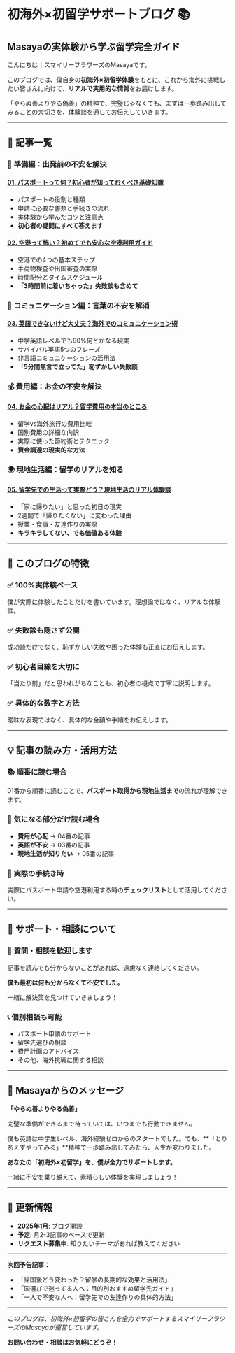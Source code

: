 # 初海外×初留学サポートブログ 📚

## Masayaの実体験から学ぶ留学完全ガイド

こんにちは！スマイリーフラワーズのMasayaです。

このブログでは、僕自身の**初海外×初留学体験**をもとに、これから海外に挑戦したい皆さんに向けて、**リアルで実用的な情報**をお届けします。

「やらぬ善よりやる偽善」の精神で、完璧じゃなくても、まずは一歩踏み出してみることの大切さを、体験談を通してお伝えしていきます。

---

## 📖 記事一覧

### 🎯 **準備編：出発前の不安を解決**

#### [01. パスポートって何？初心者が知っておくべき基礎知識](01_パスポートって何？初心者が知っておくべき基礎知識.md)
- パスポートの役割と種類
- 申請に必要な書類と手続きの流れ
- 実体験から学んだコツと注意点
- **初心者の疑問にすべて答えます**

#### [02. 空港って怖い？初めてでも安心な空港利用ガイド](02_空港って怖い？初めてでも安心な空港利用ガイド.md)
- 空港での4つの基本ステップ
- 手荷物検査や出国審査の実際
- 時間配分とタイムスケジュール
- **「3時間前に着いちゃった」失敗談も含めて**

### 💬 **コミュニケーション編：言葉の不安を解消**

#### [03. 英語できないけど大丈夫？海外でのコミュニケーション術](03_英語できないけど大丈夫？海外でのコミュニケーション術.md)
- 中学英語レベルでも90%何とかなる現実
- サバイバル英語5つのフレーズ
- 非言語コミュニケーションの活用法
- **「5分間無言で立ってた」恥ずかしい失敗談**

### 💰 **費用編：お金の不安を解決**

#### [04. お金の心配はリアル？留学費用の本当のところ](04_お金の心配はリアル？留学費用の本当のところ.md)
- 留学vs海外旅行の費用比較
- 国別費用の詳細な内訳
- 実際に使った節約術とテクニック
- **資金調達の現実的な方法**

### 🌍 **現地生活編：留学のリアルを知る**

#### [05. 留学先での生活って実際どう？現地生活のリアル体験談](05_留学先での生活って実際どう？現地生活のリアル体験談.md)
- 「家に帰りたい」と思った初日の現実
- 2週間で「帰りたくない」に変わった理由
- 授業・食事・友達作りの実際
- **キラキラしてない、でも価値ある体験**

---

## 🎯 このブログの特徴

### ✅ **100%実体験ベース**
僕が実際に体験したことだけを書いています。理想論ではなく、リアルな体験談。

### ✅ **失敗談も隠さず公開**
成功談だけでなく、恥ずかしい失敗や困った体験も正直にお伝えします。

### ✅ **初心者目線を大切に**
「当たり前」だと思われがちなことも、初心者の視点で丁寧に説明します。

### ✅ **具体的な数字と方法**
曖昧な表現ではなく、具体的な金額や手順をお伝えします。

---

## 💡 記事の読み方・活用方法

### 📚 **順番に読む場合**
01番から順番に読むことで、**パスポート取得から現地生活まで**の流れが理解できます。

### 🎯 **気になる部分だけ読む場合**
- **費用が心配** → 04番の記事
- **英語が不安** → 03番の記事
- **現地生活が知りたい** → 05番の記事

### 📱 **実際の手続き時**
実際にパスポート申請や空港利用する時の**チェックリスト**として活用してください。

---

## 🤝 サポート・相談について

### 💬 **質問・相談を歓迎します**
記事を読んでも分からないことがあれば、遠慮なく連絡してください。

**僕も最初は何も分からなくて不安でした。**

一緒に解決策を見つけていきましょう！

### 📞 **個別相談も可能**
- パスポート申請のサポート
- 留学先選びの相談
- 費用計画のアドバイス
- その他、海外挑戦に関する相談

---

## 🌟 Masayaからのメッセージ

**「やらぬ善よりやる偽善」**

完璧な準備ができるまで待っていては、いつまでも行動できません。

僕も英語は中学生レベル、海外経験ゼロからのスタートでした。でも、**「とりあえずやってみる」**精神で一歩踏み出してみたら、人生が変わりました。

**あなたの「初海外×初留学」を、僕が全力でサポートします。**

一緒に不安を乗り越えて、素晴らしい体験を実現しましょう！

---

## 📅 更新情報

- **2025年1月**: ブログ開設
- **予定**: 月2-3記事のペースで更新
- **リクエスト募集中**: 知りたいテーマがあれば教えてください

---

**次回予告記事：**
- 「帰国後どう変わった？留学の長期的な効果と活用法」
- 「国選びで迷ってる人へ：目的別おすすめ留学先ガイド」
- 「一人で不安な人へ：留学先での友達作りの具体的方法」

---

*このブログは、初海外×初留学の皆さんを全力でサポートするスマイリーフラワーズのMasayaが運営しています。*

**お問い合わせ・相談はお気軽にどうぞ！** 